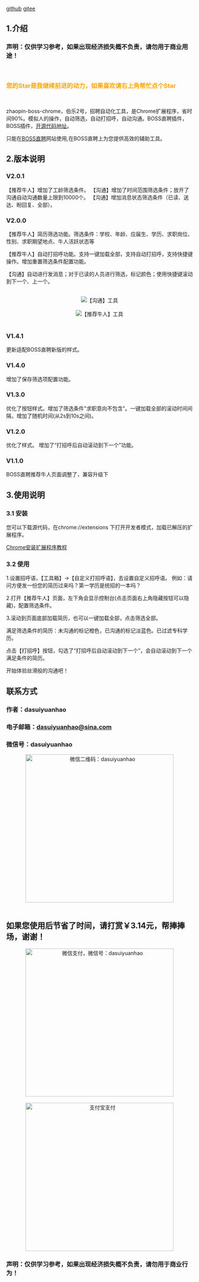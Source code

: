 [github](https://github.com/dasuiyuanhao/zhaopin-boss-chrome)
[gitee](https://gitee.com/lizhilaile/zhaopin-boss-chrome)

## 1.介绍
<h3>声明：仅供学习参考，如果出现经济损失概不负责，请勿用于商业用途！</h3>
<br/>
<font color="orange"><h3>您的Star是我继续前进的动力，如果喜欢请右上角帮忙点个Star</h3></font>
<br/>

zhaopin-boss-chrome，伯乐2号，招聘自动化工具，是Chrome扩展程序，省时间90%。模拟人的操作，自动筛选，自动打招呼，自动沟通。BOSS直聘插件，BOSS插件，[开源代码地址](https://gitee.com/lizhilaile/zhaopin-boss-chrome)。

只能在[BOSS直聘](https://www.zhipin.com)网站使用,在BOSS直聘上为您提供高效的辅助工具。


## 2.版本说明
### V2.0.1
【推荐牛人】增加了工龄筛选条件。
【沟通】增加了时间范围筛选条件；放开了沟通自动沟通数量上限到10000个。
【沟通】增加消息状态筛选条件（已读、送达、盼回复、全部）。

### V2.0.0
【推荐牛人】简历筛选功能。筛选条件：学校、年龄、应届生、学历、求职岗位、性别、求职期望地点、牛人活跃状态等

【推荐牛人】自动打招呼功能。支持一键加载全部，支持自动打招呼，支持快捷键操作。增加重置筛选条件配置功能。

【沟通】自动进行发消息；对于已读的人员进行筛选，标记颜色；使用快捷键滚动到下一个、上一个。

</br>
<div  align="center"> 
  <img src="https://gitee.com/lizhilaile/zhaopin-boss-chrome/raw/master/img/%E6%B2%9F%E9%80%9A%E9%A1%B5%E9%9D%A2.png"  alt="【沟通】工具" align="center" /> 
</div>
</br>
<div  align="center"> 
  <img src="https://gitee.com/lizhilaile/zhaopin-boss-chrome/raw/master/img/%E6%8E%A8%E8%8D%90%E7%89%9B%E4%BA%BA.png"  alt="【推荐牛人】工具" align="center" /> 
</div>
</br>
  

### V1.4.1
更新适配BOSS直聘新版的样式。

### V1.4.0
增加了保存筛选项配置功能。

### V1.3.0
优化了按钮样式。增加了筛选条件"求职意向不包含"。一键加载全部的滚动时间间隔，增加了随机时间(从2s到10s之间)。

### V1.2.0
优化了样式。
增加了“打招呼后自动滚动到下一个”功能。

### V1.1.0
BOSS直聘推荐牛人页面调整了，兼容升级下

## 3.使用说明

### 3.1 安装
  您可以下载源代码，在chrome://extensions 下打开开发者模式，加载已解压的扩展程序。

  [Chrome安装扩展程序教程](https://jingyan.baidu.com/article/148a19216b72900c70c3b176.html)
### 3.2 使用
  1.设置招呼语，【工具箱】->【自定义打招呼语】，去设置自定义招呼语。
  例如：请问方便发一份您的简历过来吗？第一学历是统招的一本吗？

  2.打开【推荐牛人】页面，左下角会显示控制台(点击页面右上角隐藏按钮可以隐藏)，配置筛选条件。

  3.滚动到页面底部加载简历，也可以一键加载全部，点击筛选全部。
  
  满足筛选条件的简历：未沟通的标记橙色，已沟通的标记淡蓝色。已过滤专科学历。

  点击【打招呼】按钮，勾选了“打招呼后自动滚动到下一个”，会自动滚动到下一个满足条件的简历。

  开始体验丝滑般的沟通吧！ 

## 联系方式
### 作者：dasuiyuanhao

### 电子邮箱：dasuiyuanhao@sina.com

### 微信号：dasuiyuanhao
<div  align="center"> 
<img src="https://gitee.com/lizhilaile/blog/raw/master/images/weixin_dasuiyuanhao_800.jpg" width = "400" alt="微信二维码：dasuiyuanhao" align="center" />
</div>
</br>

## 如果您使用后节省了时间，请打赏￥3.14元，帮捧捧场，谢谢！
<div  align="center"> 
<img src="https://gitee.com/lizhilaile/blog/raw/master/images/wodeweixinshoukuanma.png" width = "400" height = "400" alt="微信支付，微信号：dasuiyuanhao" align="center" />
</div>
</br>
<div  align="center"> 
<img src="https://gitee.com/lizhilaile/blog/raw/master/images/wodezhifubaoshoukuanma.png" width = "400" height = "400" alt="支付宝支付" align="center" />
</div>

### 声明：仅供学习参考，如果出现经济损失概不负责，请勿用于商业行为！
